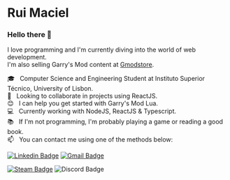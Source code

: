 # Rui Maciel

### Hello there 👋
I love programming and I'm currently diving into the world of web development.
<br/> I'm also selling Garry's Mod content at [Gmodstore](https://www.gmodstore.com/users/SmOkEwOw/addons).

 :mortar_board:  &nbsp; Computer Science and Engineering Student at Instituto Superior Técnico, University of Lisbon.
 <br/> :purple_heart: &nbsp; Looking to collaborate in projects using ReactJS.
 <br/> :blush: &nbsp; I can help you get started with Garry's Mod Lua.
 <br/> :computer: &nbsp; Currently working with NodeJS, ReactJS & Typescript.
 <br/> :books:  &nbsp; If I'm not programming, I'm probably playing a game or reading a good book.
 <br/> :mailbox: &nbsp; You can contact me using one of the methods below: 
 
 [![Linkedin Badge](https://img.shields.io/badge/-Rui%20Maciel-blue?style=flat-square&logo=Linkedin&logoColor=white&link=https://www.linkedin.com/in/ruigouveiamaciel/)](https://www.linkedin.com/in/ruigouveiamaciel/) 
[![Gmail Badge](https://img.shields.io/badge/-ruigouveiamaciel@gmail.com-c14438?style=flat-square&logo=Gmail&logoColor=white&link=mailto:ruigouveiamaciel@gmail.com)](mailto:ruigouveiamaciel@gmail.com)

[![Steam Badge](https://img.shields.io/badge/-SmOkEwOw-171a21?style=flat-square&logo=Steam&logoColor=white&link=https://steamcommunity.com/id/SmOkEwOw/)](https://steamcommunity.com/id/SmOkEwOw/)
![Discord Badge](https://img.shields.io/badge/-SmOkEwOw%230398-7289da?style=flat-square&logo=Discord&logoColor=white)
